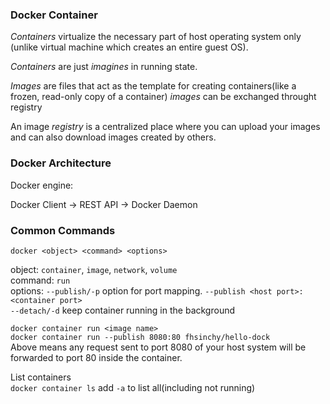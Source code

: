 ### Docker Container

*Containers* virtualize the necessary part of host operating system only (unlike virtual machine which creates an entire guest OS).

*Containers* are just *imagines* in running state.

*Images* are files that act as the template for creating containers(like a frozen, read-only copy of a container)
*images* can be exchanged throught registry

An image *registry* is a centralized place where you can upload your images and can also download images created by others.

### Docker Architecture 

Docker engine:

Docker Client -> REST API -> Docker Daemon

### Common Commands
`docker <object> <command> <options>`  

object: `container`, `image`, `network`, `volume`  
command: `run`  
options:  `--publish/-p` option for port mapping.  `--publish <host port>:<container port>`  
`--detach/-d` keep container running in the background

`docker container run <image name>`  
`docker container run --publish 8080:80 fhsinchy/hello-dock`  
Above means any request sent to port 8080 of your host system will be forwarded to port 80 inside the container‌.

List containers  
`docker container ls` add `-a` to list all(including not running)
